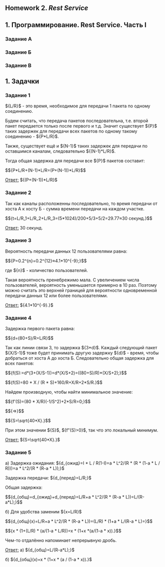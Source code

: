 ## Homework 2. ***Rest Service***
## 1. Программирование. Rest Service. Часть I 
### Задание А
### Задание Б
### Задание В
## 1. Задачки
### Задание 1
$\{L/R}$ - это время, необходимое для передачи 1 пакета по одному соединению.

Будем считать, что передача пакетов последовательна, т.е. второй пакет передается только после первого и т.д. Значит существует $\{P}$ таких задержек для передачи всех пакетов по одному такому соединению - $\{P*L/R}$.

Также, существует ещё и $\{N-1}$ таких задержек для передачи по оставшимся каналам, следовательно $\{(N-1)*L/R}$.

Тогда общая задержка для передачи все $\{P}$ пакетов составит:

$$\{P*L/R+(N-1)*L/R=(P+(N-1))*L/R}$$

<ins>Ответ:</ins> $\{(P+(N-1))*L/R}$
### Задание 2
Так как каналы расположенны последовательно, то время передачи от хоста А к хосту Б - сумма времени передачи на каждом участке.

$$\{t=L/R_1+L/R_2+L/R_3=(5*1024)/200+5/3+5/2=29.77≈30 секунд.}$$

<ins>Ответ:</ins> 30 секунд.
### Задание 3
Вероятность передачи данных 12 пользователями равна:

$$\{P=0.2^{n}=0.2^{12}≈4.1*10^{-9};}$$

где $\{n}$ - количество пользователей.

Такая вероятность пренебрежимо мала. С увеличением числа пользователей, вероятность уменьшается примерно в 10 раз. Поэтому можно считать это верхней границей для вероятности одновременной передачи данных 12 или более пользователями.

<ins>Ответ:</ins> $\{4.1*10^{-9}.}$
### Задание 4
Задержка первого пакета равна:

$$\{d=(80+S)/R=L/R}$$

Так как линии связи 3, то задержка $\{3*d}$. Каждый следующий пакет $\{X/S-1}$ тоже будет принимать другую задержку $\{d}$ - время, чтобы добраться от хоста А до хоста Б. Следовательно общая задержка для всех пакетов:

$$\{f(S):=d*(3+(X/S-1))=d*(X/S+2)=((80+S)/R)*(X/S+2);}$$

$$\{f(S)=80 * X / (R * S)+160/R+X/R+2*S/R.}$$

Найдем производную, чтобы найти минимальное значение:

$$\{f'(S)=(80 * X/R)(-1/S^2)+2*S/R=0;}$$

$$\{=>}$$

$$\{S=\sqrt{40*X}.}$$

При этом значении $\{S}$, $\{f"(S)>0}$, так что это локальный минимум.

<ins>Ответ:</ins> $\{S=\sqrt{40*X}.}$
### Задание 5
а) Задержка ожидания: $\{d_{ожид}=I * L / R(1-I)=a * L^2/(R * (R * (1-a * L / R)))=a * L^2/(R * (R-a * L));}$

Задержка передачи: $\{d_{перед}=L/R;}$

Общая задержка:

$$\{d_{общ}=d_{ожид}+d_{перед}=L/R+a * L^2/(R * (R-a * L))=L/(R-a*L);}$$

б) Для удобства заменим $\{x=L/R}$ 

$$\{d_{общ}(x)=L/R+a * L^2/(R * (R-a * L))=(L/R) * (1+a * L/(R-a * L)=}$$

$$\{x * (1+(L/R) * (a/(1-a * L/R))=x * (1+x  *(a/(1-a * x)).}$$

Чем-то отдалённо напоминает непрерывную дробь.

<ins>Ответ:</ins> а) $\{d_{общ}=L/(R-a*L);}$

б) $\{d_{общ}(x)=x * (1+x * (a / (1-a * x)).}$
